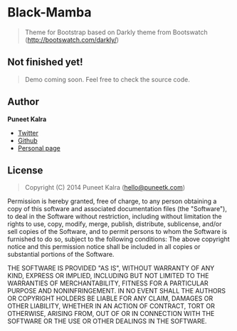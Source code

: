 Black-Mamba
===========

> Theme for Bootstrap based on Darkly theme from Bootswatch (http://bootswatch.com/darkly/)

## Not finished yet!

> Demo coming soon. Feel free to check the source code.

## Author
**Puneet Kalra**

- [Twitter](https://twitter.com/puneetkay)
- [Github](https://github.com/puneetkay)
- [Personal page](http://puneetk.com/)  

## License
> Copyright (C) 2014 Puneet Kalra (hello@puneetk.com)

Permission is hereby granted, free of charge, to any person obtaining a copy of this software and associated 
documentation files (the "Software"), to deal in the Software without restriction, including without limitation 
the rights to use, copy, modify, merge, publish, distribute, sublicense, and/or sell copies of the Software, 
and to permit persons to whom the Software is furnished to do so, subject to the following conditions:
The above copyright notice and this permission notice shall be included in all copies or substantial portions 
of the Software.

THE SOFTWARE IS PROVIDED "AS IS", WITHOUT WARRANTY OF ANY KIND, EXPRESS OR IMPLIED, INCLUDING BUT NOT LIMITED 
TO THE WARRANTIES OF MERCHANTABILITY, FITNESS FOR A PARTICULAR PURPOSE AND NONINFRINGEMENT. IN NO EVENT SHALL 
THE AUTHORS OR COPYRIGHT HOLDERS BE LIABLE FOR ANY CLAIM, DAMAGES OR OTHER LIABILITY, WHETHER IN AN ACTION OF 
CONTRACT, TORT OR OTHERWISE, ARISING FROM, OUT OF OR IN CONNECTION WITH THE SOFTWARE OR THE USE OR OTHER DEALINGS 
IN THE SOFTWARE.
